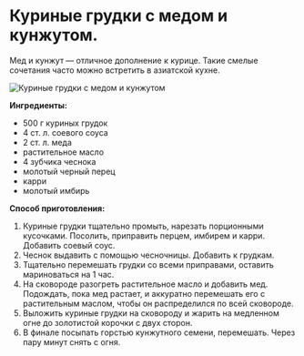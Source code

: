 # Куриные грудки с медом и кунжутом.
Мед и кунжут — отличное дополнение к курице. Такие смелые сочетания часто можно встретить в азиатской кухне.

![Куриные грудки с медом и кунжутом](/images/Kulinar/Second/kurgrud_myod_kunzhut.jpg 'Куриные грудки с медом и кунжутом')

**Ингредиенты:**

- 500 г куриных грудок
- 4 ст. л. соевого соуса
- 2 ст. л. меда
- растительное масло
- 4 зубчика чеснока
- молотый черный перец
- карри
- молотый имбирь

**Способ приготовления:**

1. Куриные грудки тщательно промыть, нарезать порционными кусочками. Посолить, приправить перцем, имбирем и карри. Добавить соевый соус.
2. Чеснок выдавить с помощью чесночницы. Добавить к грудкам.
3. Тщательно перемешать грудки со всеми приправами, оставить мариноваться на 1 час.
4. На сковороде разогреть растительное масло и добавить мед. Подождать, пока мед растает, и аккуратно перемешать его с растительным маслом, чтобы он распределился по всей сковороде.
5. Выложить куриные грудки на сковороду и жарить на медленном огне до золотистой корочки с двух сторон.
6. В финале посыпать горстью кунжутного семени, перемешать. Через пару минут снять с огня.

